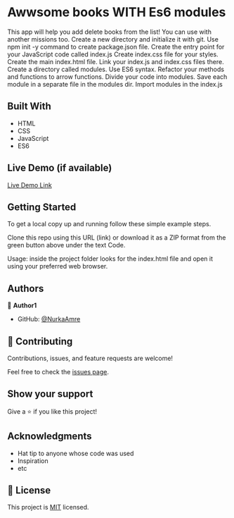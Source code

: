 # Awwsome books WITH Es6 modules

This app will help you add delete books from the list! You can use with another missions too.
Create a new directory and initialize it with git.
Use npm init -y command to create package.json file.
Create the entry point for your JavaScript code called index.js
Create index.css file for your styles.
Create the main index.html file. Link your index.js and index.css files there.
Create a directory called modules.
Use ES6 syntax.
Refactor your methods and functions to arrow functions.
Divide your code into modules. Save each module in a separate file in the modules dir. Import modules in the index.js


## Built With

- HTML
- CSS
- JavaScript
- ES6

## Live Demo (if available)

[Live Demo Link](https://nurkaamre.github.io/Awwsome-books/)


## Getting Started

To get a local copy up and running follow these simple example steps.

Clone this repo using this URL (link) or download it as a ZIP format from the green button above under the text Code.

Usage: inside the project folder looks for the index.html file and open it using your preferred web browser.

## Authors

👤 **Author1**

- GitHub: [@NurkaAmre](https://github.com/NurkaAmre)


## 🤝 Contributing

Contributions, issues, and feature requests are welcome!

Feel free to check the [issues page](../../issues/).

## Show your support

Give a ⭐️ if you like this project!

## Acknowledgments

- Hat tip to anyone whose code was used
- Inspiration
- etc

## 📝 License

This project is [MIT](./LICENSE) licensed.
